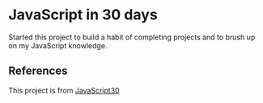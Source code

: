 # JavaScript in 30 days

Started this project to build a habit of completing projects and to brush up on my JavaScript knowledge.

## References

This project is from [JavaScript30](https://www.javascript30.com)
